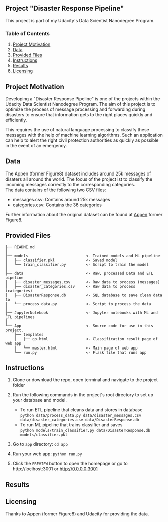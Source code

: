 ## Project "Disaster Response Pipeline"

This project is part of my Udacity´s Data Scientist Nanodegree Program. 

### Table of Contents
 
1. [Project Motivation](#motivation)
2. [Data](#data)
3. [Provided Files](#files)
4. [Instructions](#instructions)
5. [Results](#results)
6. [Licensing](#licensing)

## Project Motivation <a name="motivation"></a>

Developing a "Disaster Response Pipeline" is one of the projects within the Udacity Data Scientist Nanodegree Program. The aim of this project is to optimize the process of message processing and forwarding during disasters to ensure that information gets to the right places quickly and efficiently.

This requires the use of natural language processing to classify these messages with the help of machine learning algorithms. Such an application can help to alert the right civil protection authorities as quickly as possible in the event of an emergency. 

## Data <a name="data"></a>
The Appen (former Figure8) dataset includes around 25k messages of disaters all around the world. The focus of the project ist to classify the incoming messages correctly to the corresponding categories. </br>
The data contains of the following two CSV files:

<ul>
  <li>messages.csv: Contains around 25k messages
  <li>categories.csv: Contains the 36 categories 
</ul>

Further information about the original dataset can be found at [Appen](https://www.appen.com/) former Figure8.

## Provided Files <a name="files"></a>

```
├── README.md          
│
├── models                          <- Trained models and ML pipeline
│   ├── classifier.pkl              <- Saved model
│   └── train_classifier.py         <- Script to train the model
│
├── data                            <- Raw, processed Data and ETL pipeline
│   ├── disaster_messages.csv       <- Raw data to process (messages)
│   ├── disaster_categories.csv     <- Raw data to process (categories)
│   ├── DisasterResponse.db         <- SQL database to save clean data to
│   └── process_data.py             <- Script to process the data
│
├── JupyterNotebook                 <- Jupyter notebooks with ML and ETL pipelines
│
└── App                             <- Source code for use in this project.
    ├── templates              
    │   ├── go.html                 <- Classification result page of web app
    │   └── master.html             <- Main page of web app
    └── run.py                      <- Flask file that runs app
```

## Instructions <a name="instructions"></a>

1. Clone or download the repo, open terminal and navigate to the project folder

2. Run the following commands in the project's root directory to set up your database and model.

    - To run ETL pipeline that cleans data and stores in database</br>
        `python data/process_data.py data/disaster_messages.csv data/disaster_categories.csv data/DisasterResponse.db`
    - To run ML pipeline that trains classifier and saves</br>
        `python models/train_classifier.py data/DisasterResponse.db models/classifier.pkl`

3. Go to `app` directory: `cd app`

4. Run your web app: `python run.py`

5. Click the `PREVIEW` button to open the homepage or go to http://loclhost:3001 or http://0.0.0.0:3001

## Results <a name="results"></a>


## Licensing <a name="licensing"></a>
Thanks to Appen (former Figure8) and Udacity for providing the data.
